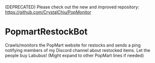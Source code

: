 (DEPRECATED) Please check out the new and improved repository: https://github.com/CrystalChiu/PopMonitor

# PopmartRestockBot
Crawls/monitors the PopMart website for restocks and sends a ping notifying members of my Discord channel about restocked items. Let the people buy Labubus! (Might expand to other PopMart lines if needed)
